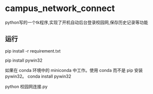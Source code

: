 # campus_network_connect
python写的一个tk程序,实现了开机自动后台登录校园网,保存历史记录等功能

## 运行
pip install -r requirement.txt

pip install pywin32

如果在 conda 环境中的 miniconda 中工作。使用 conda 而不是 pip 安装 pywin32。
conda install pywin32

python 校园网连接.py
